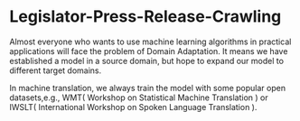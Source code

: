 # Legislator-Press-Release-Crawling

Almost everyone who wants to use machine learning algorithms in practical applications will face the problem of Domain Adaptation. It means we have established a model in a  source domain, but hope to expand our model to different target domains.

In machine translation, we always train the model with some popular open datasets,e.g., WMT( Workshop on Statistical Machine Translation ) or IWSLT( International Workshop on Spoken Language Translation ).
